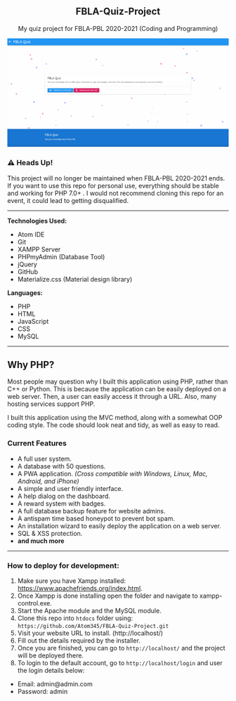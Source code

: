 <center>

## FBLA-Quiz-Project

My quiz project for FBLA-PBL 2020-2021 (Coding and Programming)
</center>

<img src = "showcase.gif">

### ⚠️ Heads Up!
<p>This project will no longer be maintained when FBLA-PBL 2020-2021 ends. If you want to use this repo for personal use, everything should be stable and working for PHP 7.0+ . I would not recommend cloning this repo for an event, it could lead to getting disqualified.</p>

---

**Technologies Used:**
- Atom IDE
- Git
- XAMPP Server
- PHPmyAdmin (Database Tool)
- jQuery
- GitHub
- Materialize.css (Material design library)

**Languages:**
- PHP
- HTML
- JavaScript
- CSS
- MySQL

---

## Why PHP?
<p>Most people may question why I built this application using PHP, rather than C++ or Python. This is because the application can be easily deployed on a web server. Then, a user can easily access it through a URL. Also, many hosting services support PHP.

I built this application using the MVC method, along with a somewhat OOP coding style. The code should look neat and tidy, as well as easy to read.
</p>

### Current Features
- A full user system.
- A database with 50 questions.
- A PWA application. *(Cross compatible with Windows, Linux, Mac, Android, and iPhone)*
- A simple and user friendly interface.
- A help dialog on the dashboard.
- A reward system with badges.
- A full database backup feature for website admins.
- A antispam time based honeypot to prevent bot spam.
- An installation wizard to easily deploy the application on a web server.
- SQL & XSS protection.
- **and much more**

---

<h3>How to deploy for development:</h3>

1. Make sure you have Xampp installed: https://www.apachefriends.org/index.html.
2. Once Xampp is done installing open the folder and navigate to xampp-control.exe.
3. Start the Apache module and the MySQL module.
4. Clone this repo into `htdocs` folder using: `https://github.com/Atom345/FBLA-Quiz-Project.git`
5. Visit your website URL to install. (http://localhost/)
6. Fill out the details required by the installer.
7. Once you are finished, you can go to `http://localhost/` and the project will be deployed there.
8. To login to the default account, go to `http://localhost/login` and user the login details below:
<ul>
<li>Email: admin@admin.com</li>
<li>Password: admin</li>
</ul>
